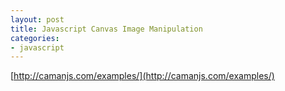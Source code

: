 ```yaml
---
layout: post
title: Javascript Canvas Image Manipulation
categories:
- javascript
---
```


[http://camanjs.com/examples/](http://camanjs.com/examples/)